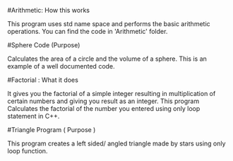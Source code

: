 #Arithmetic: How this works

This program uses std name space and performs the basic arithmetic operations. You can find the code in 'Arithmetic' folder. 

#Sphere Code (Purpose)

Calculates the area of a circle and the volume of a sphere. This is an example of a well documented code. 

#Factorial : What it does

It gives you the factorial of a simple integer resulting in multiplication of certain numbers and giving you result as an integer.
This program Calculates the factorial of the number you entered using only loop statement in C++.

#Triangle Program ( Purpose )

This program creates a left sided/ angled triangle made by stars using only loop function.
